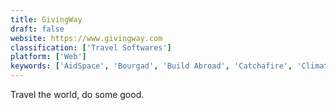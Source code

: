 ```yaml
---
title: GivingWay
draft: false 
website: https://www.givingway.com
classification: ['Travel Softwares']
platform: ['Web']
keywords: ['AidSpace', 'Bourgad', 'Build Abroad', 'Catchafire', 'Climate 365', 'ClimateChoice', 'DEED', 'GiftHead', 'GiveForms', 'Golden Volunteer Organizer', 'HandUp Campaigns', 'HandUp Gift Cards', 'ICON Home', 'Matchbox', 'Nomify', 'Sliced', 'SunFarmer Gift Cards', 'TAP London', 'Tatsu', 'WeShelter']
---
```

Travel the world, do some good.
